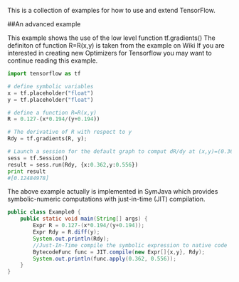 This is a collection of examples for how to use and extend TensorFlow.

##An advanced example

This example shows the use of the low level function tf.gradients() 
[](http://tensorflow.org/api_docs/python/train.html#gradients)
The definiton of function R=R(x,y) is taken from the example on Wiki 
[](https://en.wikipedia.org/wiki/Gauss%E2%80%93Newton_algorithm)
If you are interested in creating new Optimizers for Tensorflow 
you may want to continue reading this example.
```python
import tensorflow as tf

# define symbolic variables
x = tf.placeholder("float") 
y = tf.placeholder("float")

# define a function R=R(x,y)
R = 0.127-(x*0.194/(y+0.194))

# The derivative of R with respect to y
Rdy = tf.gradients(R, y); 

# Launch a session for the default graph to comput dR/dy at (x,y)=(0.362, 0.556)
sess = tf.Session()
result = sess.run(Rdy, {x:0.362,y:0.556})
print result
#[0.12484978]
``` 

The above example actually is implemented in SymJava which provides symbolic-numeric
computations with just-in-time (JIT) compilation.
[](https://github.com/yuemingl/SymJava/blob/master/src/symjava/examples/Example0.java)
```Java
public class Example0 {
	public static void main(String[] args) {
		Expr R = 0.127-(x*0.194/(y+0.194));
		Expr Rdy = R.diff(y);
		System.out.println(Rdy);
		//Just-In-Time compile the symbolic expression to native code
		BytecodeFunc func = JIT.compile(new Expr[]{x,y}, Rdy);
		System.out.println(func.apply(0.362, 0.556));
	}
}
```
